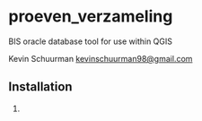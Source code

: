 # proeven_verzameling
BIS oracle database tool for use within QGIS

Kevin Schuurman
kevinschuurman98@gmail.com

## Installation 
1. 
